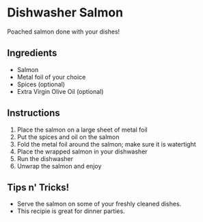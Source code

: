 # Dishwasher Salmon

Poached salmon done with your dishes!

## Ingredients

- Salmon
- Metal foil of your choice
- Spices (optional)
- Extra Virgin Olive Oil (optional)

## Instructions

1. Place the salmon on a large sheet of metal foil
2. Put the spices and oil on the salmon
3. Fold the metal foil around the salmon; make sure it is watertight
4. Place the wrapped salmon in your dishwasher
5. Run the dishwasher
6. Unwrap the salmon and enjoy

## Tips n' Tricks!

- Serve the salmon on some of your freshly cleaned dishes.
- This recipie is great for dinner parties.
